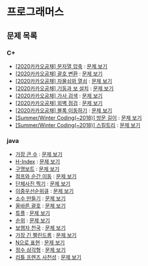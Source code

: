 # 프로그래머스

## 문제 목록

### C+

- [[2020카카오공채] 문자열 압축](./programmers_kakao_string_compression.cpp) : [문제 보기](https://programmers.co.kr/learn/courses/30/lessons/60057)
- [[2020카카오공채] 괄호 변환](./programmers_kakao_bracket_conversion.cpp) : [문제 보기](https://programmers.co.kr/learn/courses/30/lessons/60058)
- [[2020카카오공채] 자물쇠와 열쇠](./programmers_kakao_lock_key.cpp) : [문제 보기](https://programmers.co.kr/learn/courses/30/lessons/60059)
- [[2020카카오공채] 기둥과 보 설치](./programmers_kakao_column_beam.cpp) : [문제 보기](https://programmers.co.kr/learn/courses/30/lessons/60061)
- [[2020카카오공채] 가사 검색](./programmers_kakao_lyrics_search.cpp) : [문제 보기](https://programmers.co.kr/learn/courses/30/lessons/60060)
- [[2020카카오공채] 외벽 점검](./programmers_kakao_outer_wall_check.cpp) : [문제 보기](https://programmers.co.kr/learn/courses/30/lessons/60062)
- [[2020카카오공채] 블록 이동하기](./programmers_kakao_block_moving.cpp) : [문제 보기](https://programmers.co.kr/learn/courses/30/lessons/60063)
- [[Summer/Winter Coding(~2018)] 방문 길이](./programmers_sw_coding_2018_visit_length.cpp) : [문제 보기](https://programmers.co.kr/learn/courses/30/lessons/49994)
- [[Summer/Winter Coding(~2018)] 스킬트리](./programmers_sw_coding_2018_skill_tree.cpp) : [문제 보기](https://programmers.co.kr/learn/courses/30/lessons/49993)

### java

- [가장 큰 수](./Programmers_42746.java) : [문제 보기](https://programmers.co.kr/learn/courses/30/lessons/42746)
- [H-Index](./Programmers_42747.java) : [문제 보기](https://programmers.co.kr/learn/courses/30/lessons/42747)
- [구명보트](./Programmers_42885.java) : [문제 보기](https://programmers.co.kr/learn/courses/30/lessons/42885)
- [점프와 순간 이동](./Programmers_12980.java) : [문제 보기](https://programmers.co.kr/learn/courses/30/lessons/12980)
- [단체사진 찍기](./Programmers_1835.java) : [문제 보기](https://programmers.co.kr/learn/courses/30/lessons/1835)
- [이중우선순위큐](./Programmers_42628.java) : [문제 보기](https://programmers.co.kr/learn/courses/30/lessons/42628)
- [소수 만들기](./Programmers_12977.java) : [문제 보기](https://programmers.co.kr/learn/courses/30/lessons/12977)
- [올바른 괄호](./Programmers_12909.java) : [문제 보기](https://programmers.co.kr/learn/courses/30/lessons/12909)
- [튜플](./Programmers_64065.java) : [문제 보기](https://programmers.co.kr/learn/courses/30/lessons/64065)
- [순위](./Programmers_49191.java) : [문제 보기](https://programmers.co.kr/learn/courses/30/lessons/49191)
- [보행자 천국](./Programmers_1832.java) : [문제 보기](https://programmers.co.kr/learn/courses/30/lessons/1832)
- [가장 긴 팰린드롬](./Programmers_12904.java) : [문제 보기](https://programmers.co.kr/learn/courses/30/lessons/12904)
- [N으로 표현](./Programmers_42895.java) : [문제 보기](https://programmers.co.kr/learn/courses/30/lessons/42895)
- [정수 삼각형](./Programmers_43105.java) : [문제 보기](https://programmers.co.kr/learn/courses/30/lessons/43105)
- [리틀 프렌즈 사천성](./Programmers_1836.java) : [문제 보기](https://programmers.co.kr/learn/courses/30/lessons/1836)









